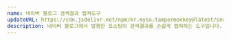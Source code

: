 ```yaml
---
name: 네이버 블로그 검색결과 캡쳐도구
updateURL: https://cdn.jsdelivr.net/npm/kr.myso.tampermonkey@latest/service/com.naver.blog-screenshot.search.user.js
description: 네이버 블로그에서 발행한 포스팅의 검색결과를 손쉽게 캡쳐하는 도구입니다. 
---
```

